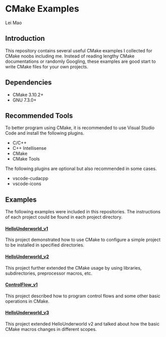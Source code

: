 # CMake Examples

Lei Mao

## Introduction

This repository contains several useful CMake examples I collected for CMake noobs including me. Instead of reading lengthy CMake documentations or randomly Googling, these examples are good start to write CMake files for your own projects.

## Dependencies

* CMake 3.10.2+
* GNU 7.3.0+


## Recommended Tools

To better program using CMake, it is recommended to use Visual Studio Code and install the following plugins.

* C/C++
* C++ Intellisense
* CMake
* CMake Tools

The following plugins are optional but also recommended in some cases.

* vscode-cudacpp
* vscode-icons

## Examples

The following examples were included in this repositories. The instructions of each project could be found in each project directory.

#### [HelloUnderworld_v1](/HelloUnderworld_v1)

This project demonstrated how to use CMake to configure a simple project to be installed in specified directories.

#### [HelloUnderworld_v2](/HelloUnderworld_v2)

This project further extended the CMake usage by using libraries, subdirectories, preprocessor macros, etc.

#### [ControlFlow_v1](/ControlFlow_v1)

This project described how to program control flows and some other basic operations in CMake.

#### [HelloUnderworld_v3](/HelloUnderworld_v3)

This project extended HelloUnderworld v2 and talked about how the basic CMake macros changes in different scopes.